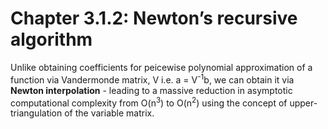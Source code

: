 # Chapter 3.1.2: Newton’s recursive algorithm 

Unlike obtaining coefficients for peicewise polynomial approximation of a function via Vandermonde matrix, V i.e. a = V<sup>-1</sup>b, we can obtain it via **Newton interpolation** - leading to a massive reduction in asymptotic computational complexity from O(n<sup>3</sup>) to O(n<sup>2</sup>) using the concept of upper-triangulation of the variable matrix.